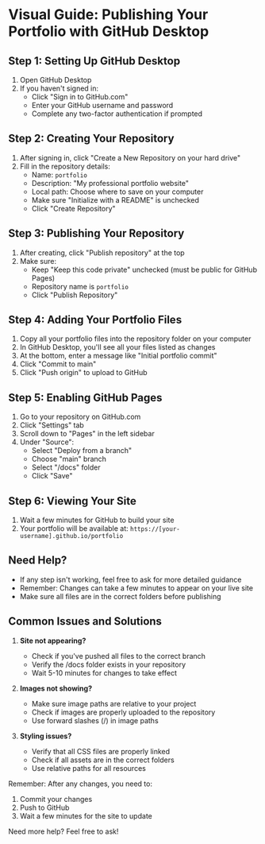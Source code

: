 # Visual Guide: Publishing Your Portfolio with GitHub Desktop

## Step 1: Setting Up GitHub Desktop
1. Open GitHub Desktop
2. If you haven't signed in:
   - Click "Sign in to GitHub.com"
   - Enter your GitHub username and password
   - Complete any two-factor authentication if prompted

## Step 2: Creating Your Repository
1. After signing in, click "Create a New Repository on your hard drive"
2. Fill in the repository details:
   - Name: `portfolio`
   - Description: "My professional portfolio website"
   - Local path: Choose where to save on your computer
   - Make sure "Initialize with a README" is unchecked
   - Click "Create Repository"

## Step 3: Publishing Your Repository
1. After creating, click "Publish repository" at the top
2. Make sure:
   - Keep "Keep this code private" unchecked (must be public for GitHub Pages)
   - Repository name is `portfolio`
   - Click "Publish Repository"

## Step 4: Adding Your Portfolio Files
1. Copy all your portfolio files into the repository folder on your computer
2. In GitHub Desktop, you'll see all your files listed as changes
3. At the bottom, enter a message like "Initial portfolio commit"
4. Click "Commit to main"
5. Click "Push origin" to upload to GitHub

## Step 5: Enabling GitHub Pages
1. Go to your repository on GitHub.com
2. Click "Settings" tab
3. Scroll down to "Pages" in the left sidebar
4. Under "Source":
   - Select "Deploy from a branch"
   - Choose "main" branch
   - Select "/docs" folder
   - Click "Save"

## Step 6: Viewing Your Site
1. Wait a few minutes for GitHub to build your site
2. Your portfolio will be available at:
   `https://[your-username].github.io/portfolio`

## Need Help?
- If any step isn't working, feel free to ask for more detailed guidance
- Remember: Changes can take a few minutes to appear on your live site
- Make sure all files are in the correct folders before publishing

## Common Issues and Solutions
1. **Site not appearing?**
   - Check if you've pushed all files to the correct branch
   - Verify the /docs folder exists in your repository
   - Wait 5-10 minutes for changes to take effect

2. **Images not showing?**
   - Make sure image paths are relative to your project
   - Check if images are properly uploaded to the repository
   - Use forward slashes (/) in image paths

3. **Styling issues?**
   - Verify that all CSS files are properly linked
   - Check if all assets are in the correct folders
   - Use relative paths for all resources

Remember: After any changes, you need to:
1. Commit your changes
2. Push to GitHub
3. Wait a few minutes for the site to update

Need more help? Feel free to ask!